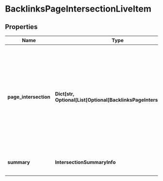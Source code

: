 # BacklinksPageIntersectionLiveItem


## Properties

| Name | Type | Description | Notes |
|------------ | ------------- | ------------- | -------------|
**page_intersection** | **Dict[str, Optional[List[Optional[BacklinksPageIntersection]]]]** | contains data on pages that link to the corresponding targets specified in the POST array<br>data is provided in separate objects corresponding to pages specified in the targets object |[optional]|
**summary** | **IntersectionSummaryInfo** | contains the page intersections summary |[optional]|